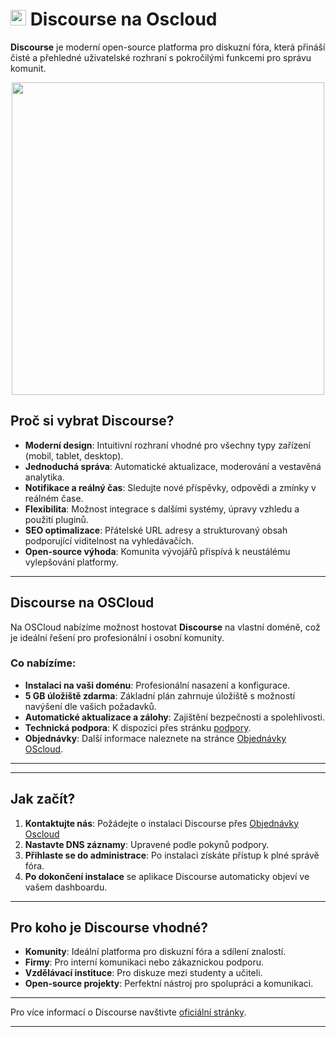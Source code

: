 # <img src="/img/discourse-logo.png" width="25px"> Discourse na Oscloud

**Discourse** je moderní open-source platforma pro diskuzní fóra, která přináší čisté a přehledné uživatelské rozhraní s pokročilými funkcemi pro správu komunit.

<center>
<img src="/img/discourse_app.png" class="shadow" width="500px">
</center>

## Proč si vybrat Discourse?

- **Moderní design**: Intuitivní rozhraní vhodné pro všechny typy zařízení (mobil, tablet, desktop).
- **Jednoduchá správa**: Automatické aktualizace, moderování a vestavěná analytika.
- **Notifikace a reálný čas**: Sledujte nové příspěvky, odpovědi a zmínky v reálném čase.
- **Flexibilita**: Možnost integrace s dalšími systémy, úpravy vzhledu a použití pluginů.
- **SEO optimalizace**: Přátelské URL adresy a strukturovaný obsah podporující viditelnost na vyhledávačích.
- **Open-source výhoda**: Komunita vývojářů přispívá k neustálému vylepšování platformy.

---

## Discourse na OSCloud

Na OSCloud nabízíme možnost hostovat **Discourse** na vlastní doméně, což je ideální řešení pro profesionální i osobní komunity.

### Co nabízíme:

- **Instalaci na vaši doménu**: Profesionální nasazení a konfigurace.
- **5 GB úložiště zdarma**: Základní plán zahrnuje úložiště s možností navýšení dle vašich požadavků.
- **Automatické aktualizace a zálohy**: Zajištění bezpečnosti a spolehlivosti.
- **Technická podpora**: K dispozici přes stránku [podpory](https://helpdesk.oscloud.cz/help/3271740098).
- **Objednávky**: Další informace naleznete na stránce [Objednávky OScloud](https://helpdesk.oscloud.cz/help/711028727).

---


---

## Jak začít?

1. **Kontaktujte nás**: Požádejte o instalaci Discourse přes [Objednávky Oscloud](https://helpdesk.oscloud.cz/help/711028727)
2. **Nastavte DNS záznamy**: Upravené podle pokynů podpory.
3. **Přihlaste se do administrace**: Po instalaci získáte přístup k plné správě fóra.
4. **Po dokončení instalace** se aplikace Discourse automaticky objeví ve vašem dashboardu.

---

## Pro koho je Discourse vhodné?

- **Komunity**: Ideální platforma pro diskuzní fóra a sdílení znalostí.
- **Firmy**: Pro interní komunikaci nebo zákaznickou podporu.
- **Vzdělávací instituce**: Pro diskuze mezi studenty a učiteli.
- **Open-source projekty**: Perfektní nástroj pro spolupráci a komunikaci.

---

Pro více informací o Discourse navštivte [oficiální stránky](https://www.discourse.org).

---